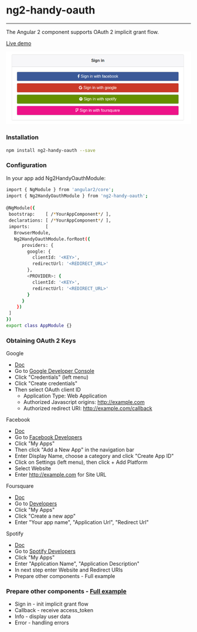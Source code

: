 # ng2-handy-oauth
---
The Angular 2 component supports OAuth 2 implicit grant flow.

[Live demo](http://oauth.diamondtower.pl)

![Angular 2 OAuth](/src/assets/img/ng2-handy-oauth.png)

### Installation

```bash
npm install ng2-handy-oauth --save
```

### Configuration
In your app add Ng2HandyOauthModule:
```bash
import { NgModule } from 'angular2/core';
import { Ng2HandyOauthModule } from 'ng2-handy-oauth';

@NgModule({
 bootstrap:    [ /*YourAppComponent*/ ],
 declarations: [ /*YourAppComponent*/ ],
 imports:      [ 
   BrowserModule, 
   Ng2HandyOauthModule.forRoot({
      providers: {
        google: {
          clientId: '<KEY>',
          redirectUrl: '<REDIRECT_URL>'
        },
        <PROVIDER>: {
          clientId: '<KEY>',
          redirectUrl: '<REDIRECT_URL>'
        }
      }
    }) 
 ]
})
export class AppModule {}
```

### Obtaining OAuth 2 Keys

Google
* [Doc](https://developers.google.com/identity/protocols/OAuth2UserAgent)
* Go to [Google Developer Console](https://console.developers.google.com)
* Click "Credentials" (left menu)
* Click "Create credentials"
* Then select OAuth client ID
    * Application Type: Web Application
    * Authorized Javascript origins: http://example.com
    * Authorized redirect URI: http://example.com/callback

Facebook
* [Doc](https://developers.facebook.com/docs/facebook-login/manually-build-a-login-flow/)
* Go to [Facebook Developers](https://developers.facebook.com)
* Click "My Apps"
* Then click "Add a New App" in the navigation bar
* Enter Display Name, choose a category and click "Create App ID"
* Click on Settings (left menu), then click + Add Platform
* Select Website
* Enter http://example.com for Site URL

Foursquare
* [Doc](https://developer.foursquare.com/overview/auth)
* Go to [Developers](https://developer.foursquare.com)
* Click "My Apps"
* Click "Create a new app"
* Enter "Your app name", "Application Url", "Redirect Url"

Spotify
* [Doc](https://developer.spotify.com/web-api/authorization-guide/#implicit-grant-flow)
* Go to [Spotify Developers](https://developer.spotify.com)
* Click "My Apps"
* Enter "Application Name", "Application Description"
* In next step enter Website and Redirect URIs
* Prepare other components - Full example

### Prepare other components - [Full example](http://oauth.diamondtower.pl/demo/sign-in)

* Sign in - init implicit grant flow
* Callback - receive access_token
* Info - display user data
* Error - handling errors
